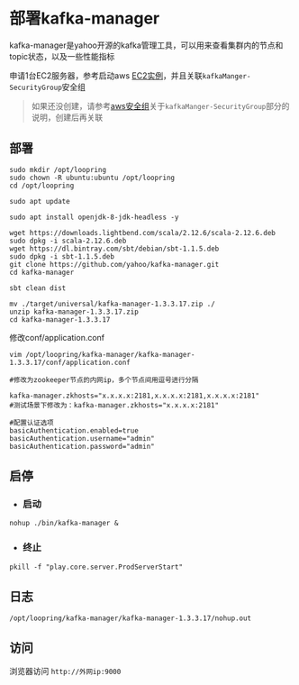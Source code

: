 # 部署kafka-manager
kafka-manager是yahoo开源的kafka管理工具，可以用来查看集群内的节点和topic状态，以及一些性能指标

申请1台EC2服务器，参考启动aws [EC2实例](new_ec2_cn.md)，并且关联`kafkaManger-SecurityGroup`安全组

> 如果还没创建，请参考[aws安全组](security_group_cn.md)关于`kafkaManger-SecurityGroup`部分的说明，创建后再关联

## 部署
```
sudo mkdir /opt/loopring
sudo chown -R ubuntu:ubuntu /opt/loopring
cd /opt/loopring

sudo apt update

sudo apt install openjdk-8-jdk-headless -y

wget https://downloads.lightbend.com/scala/2.12.6/scala-2.12.6.deb
sudo dpkg -i scala-2.12.6.deb 
wget https://dl.bintray.com/sbt/debian/sbt-1.1.5.deb
sudo dpkg -i sbt-1.1.5.deb
git clone https://github.com/yahoo/kafka-manager.git
cd kafka-manager

sbt clean dist

mv ./target/universal/kafka-manager-1.3.3.17.zip ./
unzip kafka-manager-1.3.3.17.zip
cd kafka-manager-1.3.3.17
```
修改conf/application.conf

`vim /opt/loopring/kafka-manager/kafka-manager-1.3.3.17/conf/application.conf`
```
#修改为zookeeper节点的内网ip，多个节点间用逗号进行分隔

kafka-manager.zkhosts="x.x.x.x:2181,x.x.x.x:2181,x.x.x.x:2181"
#测试场景下修改为：kafka-manager.zkhosts="x.x.x.x:2181"

#配置认证选项
basicAuthentication.enabled=true
basicAuthentication.username="admin"
basicAuthentication.password="admin"
```
## 启停

* ### 启动
`nohup ./bin/kafka-manager &`

* ### 终止
`pkill -f "play.core.server.ProdServerStart"`

## 日志
`/opt/loopring/kafka-manager/kafka-manager-1.3.3.17/nohup.out`

## 访问
浏览器访问 `http://外网ip:9000`

